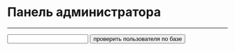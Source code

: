<h1>Панель администратора</h1>
<hr>
<script type="text/javascript">
  var b;
  var user1 = document.getElementById("user").value;
  function Main() {
    if (user1 != "") {
      if (b == 1) {
        alert ("Пользователь найден!");
      }
      else {
        alert ("Пользователь не найден!");
      }
    }
    else {
      alert ("Вы не ввели пользователя");
    }
  }
  function bSet() {
    if (user1 == "usahl.evg@gmail.com") {
      b = 1;
    }
    if (user1 == "agarrismodov@gmail.com") {
      b = 1;  
    }
  }
</script>
<input type="text" id="user">
<input type="button" value="проверить пользователя по базе" oneclick="Main()">

